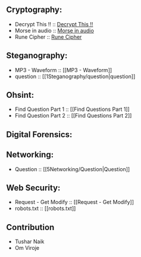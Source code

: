 
## Cryptography:

- Decrypt This !! :: [Decrypt This !!](0Cryptography/Decrypt%20This%20!!.md)
- Morse in audio :: [Morse in audio](0Cryptography/Morse%20in%20audio.md)
- Rune Cipher :: [Rune Cipher](0Cryptography/Rune%20Cipher.md)

## Steganography:

- MP3 - Waveform :: [[MP3 - Waveform]]
- question :: [[1Steganography/question|question]]

## Ohsint:

- Find Question Part 1 :: [[Find Questions Part 1]]
- Find Question Part 2 :: [[Find Questions Part 2]]

## Digital Forensics:

## Networking:

- Question :: [[5Networking/Question|Question]]

## Web Security:

 - Request - Get Modify :: [[Request - Get  Modify]]
 - robots.txt :: [[robots.txt]]



## Contribution 

- Tushar Naik
- Om Viroje
